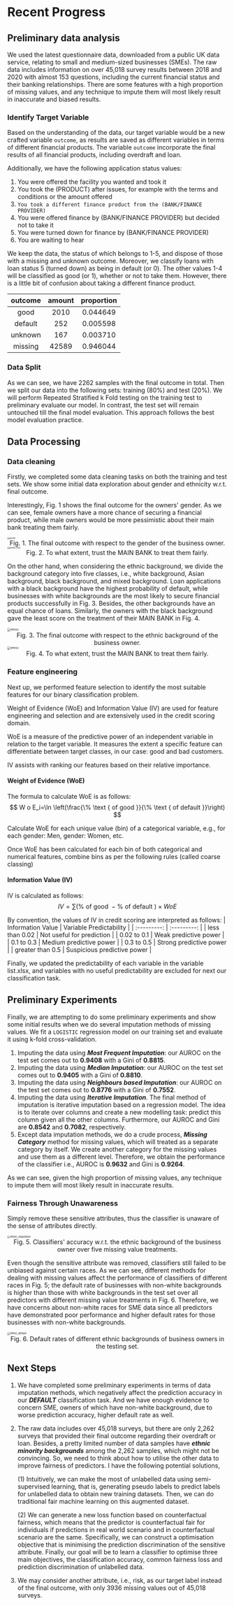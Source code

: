 # Recent Progress

## Preliminary data analysis

We used the latest questionnaire data, downloaded from a public UK data service, relating to small and medium-sized businesses (SMEs). The raw data includes information on over 45,018 survey results between 2018 and 2020 with almost 153 questions, including the current financial status and their banking relationships. There are some features with a high proportion of missing values, and any technique to impute them will most likely result in inaccurate and biased results.

### Identify Target Variable

Based on the understanding of the data, our target variable would be a new crafted variable `outcome`, as results are saved as different variables in terms of different financial products. The variable `outcome` incorporate the final results of all financial products, including overdraft and loan.

Additionally, we have the following application status values:

1. You were offered the facility you wanted and took it
2. You took the (PRODUCT) after issues, for example with the terms and conditions or the amount offered
3. `You took a different finance product from the (BANK/FINANCE PROVIDER)`
4. You were offered finance by (BANK/FINANCE PROVIDER) but decided not to take it
5. You were turned down for finance by (BANK/FINANCE PROVIDER)
6. You are waiting to hear

We keep the data, the status of which belongs to 1-5, and dispose of those with a missing and unknown outcome. Moreover, we classify loans with loan status 5 (turned down) as being in default (or 0). The other values 1-4 will be classified as good (or 1), whether or not to take them. However, there is a little bit of confusion about taking a different finance product. 

| outcome | amount | proportion |
| :-----: | :----: | :--------: |
|  good   |  2010  |  0.044649  |
| default |  252   |  0.005598  |
| unknown |  167   |  0.003710  |
| missing | 42589  |  0.946044  |

### Data Split

As we can see, we have 2262 samples with the final outcome in total. Then we split our data into the following sets: training (80%) and test (20%). We will perform Repeated Stratified k Fold testing on the training test to preliminary evaluate our model. In contrast, the test set will remain untouched till the final model evaluation. This approach follows the best model evaluation practice.

## Data Processing 

### Data cleaning

Firstly, we completed some data cleaning tasks on both the training and test sets. We show some initial data exploration about gender and ethnicity w.r.t. final outcome. 

Interestingly, Fig. 1 shows the final outcome for the owners' gender. As we can see, female owners have a more chance of securing a financial product, while male owners would be more pessimistic about their main bank treating them fairly.

<img src="./fig/gender.jpg" alt="gender" style="zoom:30%;" />

<center>Fig. 1. The final outcome with respect to the gender of the business owner.</center>

<img src="./fig/gender_trust.jpg" alt="gender_trust" style="zoom:30%;" />

<center>Fig. 2. To what extent, trust the MAIN BANK to treat them fairly.</center>

On the other hand, when considering the ethnic background, we divide the background category into five classes, i.e., white background, Asian background, black background, and mixed background. Loan applications with a black background have the highest probability of default, while businesses with white backgrounds are the most likely to secure financial products successfully in Fig. 3. Besides, the other backgrounds have an equal chance of loans. Similarly, the owners with the black background gave the least score on the treatment of their MAIN BANK in Fig. 4.

<img src="./fig/ethnic.jpg" alt="ethnic" style="zoom:46%;" />

<center>Fig. 3. The final outcome with respect to the ethnic background of the business owner.</center>



<img src="./fig/ethnic_trust.jpg" alt="ethnic" style="zoom:46%;" />

<center>Fig. 4. To what extent, trust the MAIN BANK to treat them fairly.</center>

### Feature engineering

Next up, we performed feature selection to identify the most suitable features for our binary classification problem.

Weight of Evidence (WoE) and Information Value (IV) are used for feature engineering and selection and are extensively used in the credit scoring domain.

WoE is a measure of the predictive power of an independent variable in relation to the target variable. It measures the extent a specific feature can differentiate between target classes, in our case: good and bad customers.

IV assists with ranking our features based on their relative importance.

#### Weight of Evidence (WoE)
The formula to calculate WoE is as follows:
$$
W o E_i=\ln \left(\frac{\% \text { of good }}{\% \text { of default }}\right)
$$

Calculate WoE for each unique value (bin) of a categorical variable, e.g., for each gender: Men, gender: Women, etc.

Once WoE has been calculated for each bin of both categorical and numerical features, combine bins as per the following rules (called coarse classing)

#### Information Value (IV)
IV is calculated as follows:
$$
I V=\sum(\% \text { of good }-\% \text { of default }) \times W o E
$$

By convention, the values of IV in credit scoring are interpreted as follows:
| Information Value      | Variable Predictability |
| :---------: | :---------: |
| less than 0.02  | Not useful for prediction  |
| 0.02 to 0.1   | Weak predictive power        |
| 0.1 to 0.3   | Medium predictive power       |
| 0.3 to 0.5   | Strong predictive power       |
| greater than 0.5   | Suspicious predictive power |



Finally, we updated the predictability of each variable in the variable list.xlsx, and variables with no useful predictability are excluded for next our classification task.

## Preliminary Experiments

Finally, we are attempting to do some preliminary experiments and show some initial results when we do several imputation methods of missing values. We fit a `LOGISTIC` regression model on our training set and evaluate it using k-fold cross-validation. 

1. Imputing the data using ***Most Frequent Imputation***: our AUROC on the test set comes out to **0.9408** with a Gini of **0.8815**.
2. Imputing the data using ***Median Imputation***: our AUROC on the test set comes out to **0.9405** with a Gini of **0.8810**.
3. Imputing the data using ***Neighbours based Imputation***: our AUROC on the test set comes out to **0.8776** with a Gini of **0.7552**.
4. Imputing the data using ***Iterative Imputation***. The final method of imputation is iterative imputation based on a regression model. The idea is to iterate over columns and create a new modelling task: predict this column given all the other columns. Furthermore, our AUROC and Gini are **0.8542** and **0.7082**, respectively.
5. Except data imputation methods, we do a crude process, ***Missing Category*** method for missing values, which will treated as a separate category by itself. We create another category for the missing values and use them as a different level. Therefore, we obtain the performance of the classifier i.e., AUROC is **0.9632** and Gini is **0.9264**.

As we can see, given the high proportion of missing values, any technique to impute them will most likely result in inaccurate results.

### Fairness Through  Unawareness

Simply remove these sensitive attributes, thus the classifier is unaware of the sense of attributes directly.

<img src="./fig/ethnic_imputation.jpg" alt="ethnic_imputation" style="zoom:40%;" />

<center>Fig. 5. Classifiers' accuracy w.r.t. the ethnic background of the business owner over five missing value treatments.</center>

Even though the sensitive attribute was removed, classifiers still failed to be unbiased against certain races. As we can see, different methods for dealing with missing values affect the performance of classifiers of different races in Fig. 5; the default rate of businesses with non-white backgrounds is higher than those with white backgrounds in the test set over all predictors with different missing value treatments in Fig. 6. Therefore, we have concerns about non-white races for SME data since all predictors have demonstrated poor performance and higher default rates for those businesses with non-white backgrounds.

<img src="./fig/ethnic_default.jpg" alt="ethnic_default" style="zoom:40%;" />

<center>Fig. 6. Default rates of different ethnic backgrounds of business owners in the testing set.</center>

## Next Steps

1. We have completed some preliminary experiments in terms of data imputation methods, which negatively affect the prediction accuracy in our ***DEFAULT*** classification task. And we have enough evidence to concern SME, owners of which have non-white background, due to worse prediction accuracy, higher default rate as well.  

2. The raw data includes over 45,018 surveys, but there are only 2,262 surveys that provided their final outcome regarding their overdraft or loan. Besides, a pretty limited number of data samples have ***ethnic minority backgrounds*** among the 2,262 samples, which might not be convincing. So, we need to think about how to utilise the other data to improve fairness of predictors. I have the following potential solutions,

   (1) Intuitively, we can make the most of unlabelled data using semi-supervised learning, that is, generating pseudo labels to predict labels for unlabelled data to obtain new training datasets. Then, we can do traditional fair machine learning on this augmented dataset.

   (2) We can generate a new loss function based on counterfactual fairness, which means that the predictor is counterfactual fair for individuals if predictions in real world scenario and in counterfactual scenario are the same. Specifically, we can construct a optimisation objective that is minimising the prediction discrimination of the sensitive attribute. Finally, our goal will be to learn a classifier to optimise three main objectives, the classification accuracy, common fairness loss and prediction discrimination of unlabelled data.

3. We may consider another attribute, i.e., risk, as our target label instead of the final outcome, with only 3936 missing values out of 45,018 surveys. 

